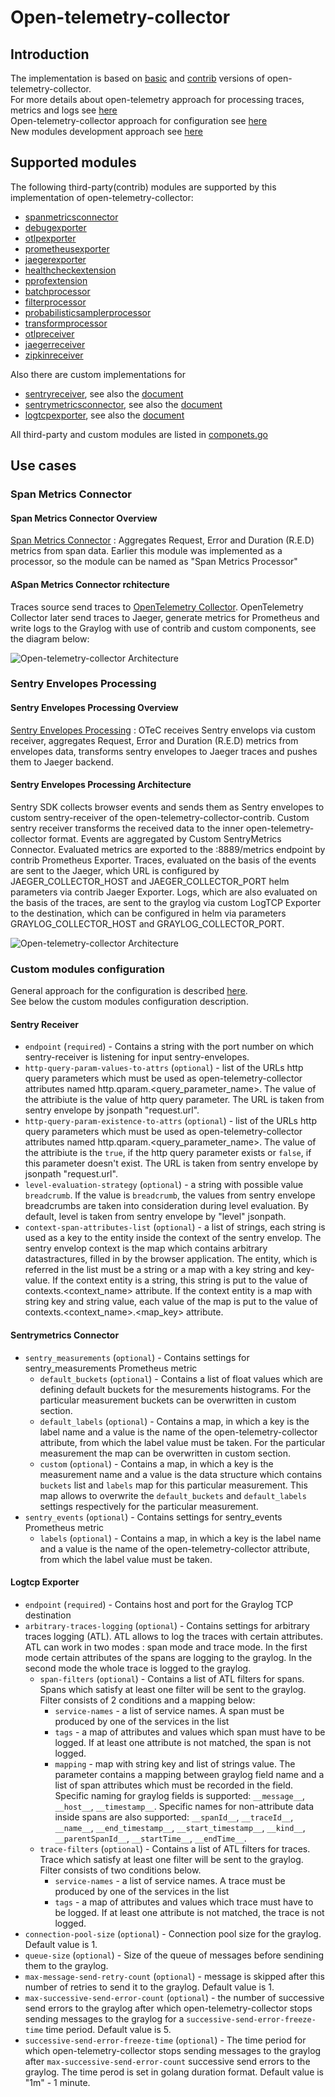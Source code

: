 # Open-telemetry-collector

## Introduction

The implementation is based on [basic](https://github.com/open-telemetry/opentelemetry-collector) and [contrib](https://github.com/open-telemetry/opentelemetry-collector-contrib) versions of open-telemetry-collector.  
For more details about open-telemetry approach for processing traces, metrics and logs see [here](https://opentelemetry.io/docs/)  
Open-telemetry-collector approach for configuration see [here](https://opentelemetry.io/docs/collector/configuration/)  
New modules development approach see [here](https://opentelemetry.io/docs/collector/building/)  

## Supported modules
The following third-party(contrib) modules are supported by this implementation of  open-telemetry-collector:  
- [spanmetricsconnector](https://github.com/open-telemetry/opentelemetry-collector-contrib/blob/main/connector/spanmetricsconnector/README.md)
- [debugexporter](https://github.com/open-telemetry/opentelemetry-collector/blob/main/exporter/debugexporter/README.md)
- [otlpexporter](https://github.com/open-telemetry/opentelemetry-collector/blob/main/exporter/otlpexporter/README.md)
- [prometheusexporter](https://github.com/open-telemetry/opentelemetry-collector-contrib/blob/main/exporter/prometheusexporter/README.md)
- [jaegerexporter](https://github.com/open-telemetry/opentelemetry-collector-contrib/tree/v0.85.0/exporter/jaegerexporter)
- [healthcheckextension](https://github.com/open-telemetry/opentelemetry-collector-contrib/blob/main/extension/healthcheckextension/README.md)
- [pprofextension](https://github.com/open-telemetry/opentelemetry-collector-contrib/blob/main/extension/pprofextension/README.md)
- [batchprocessor](https://github.com/open-telemetry/opentelemetry-collector-contrib/blob/main/extension/pprofextension/README.md)
- [filterprocessor](https://github.com/open-telemetry/opentelemetry-collector-contrib/blob/main/processor/filterprocessor/README.md)
- [probabilisticsamplerprocessor](https://github.com/open-telemetry/opentelemetry-collector-contrib/blob/main/processor/probabilisticsamplerprocessor/README.md)
- [transformprocessor](https://github.com/open-telemetry/opentelemetry-collector-contrib/blob/main/processor/transformprocessor/README.md)
- [otlpreceiver](https://github.com/open-telemetry/opentelemetry-collector/blob/main/receiver/otlpreceiver/README.md)
- [jaegerreceiver](https://github.com/open-telemetry/opentelemetry-collector-contrib/blob/main/receiver/jaegerreceiver/README.md)
- [zipkinreceiver](https://github.com/open-telemetry/opentelemetry-collector-contrib/tree/main/receiver/zipkinreceiver)

Also there are custom implementations for  
- [sentryreceiver](../receiver/sentryreceiver), see also the [document](sentry-receiver.md#sentry-envelope-mapping-to-jaeger-traces)
- [sentrymetricsconnector](../connector/sentrymetricsconnector), see also the [document](sentry-receiver.md#sentry-envelope-to-metrics)
- [logtcpexporter](../exporter/logtcpexporter), see also the [document](sentry-receiver.md#sentry-envelope-to-logs-records-graylog-mapping)  

All third-party and custom modules are listed in [componets.go](../components.go)

## Use cases

### Span Metrics Connector

#### Span Metrics Connector Overview

[Span Metrics Connector](https://github.com/open-telemetry/opentelemetry-collector-contrib/tree/main/connector/spanmetricsconnector) :
Aggregates Request, Error and Duration (R.E.D) metrics from span data. Earlier this module was implemented as a
processor, so the module can be named as "Span Metrics Processor"  

#### ASpan Metrics Connector rchitecture
Traces source send traces to [OpenTelemetry Collector](https://opentelemetry.io/docs/collector/). OpenTelemetry Collector later send traces to Jaeger,
generate metrics for Prometheus and write logs to the Graylog with use of contrib and custom components, see the diagram
below:

  ![Open-telemetry-collector Architecture](img/Architecture.png)

### Sentry Envelopes Processing

#### Sentry Envelopes Processing Overview

[Sentry Envelopes Processing](../receiver/sentryreceiver) : OTeC receives Sentry envelops via custom receiver, aggregates Request, Error and
Duration (R.E.D) metrics from envelopes data, transforms sentry envelopes to Jaeger traces and pushes them to Jaeger
backend.  

#### Sentry Envelopes Processing Architecture

Sentry SDK collects browser events and sends them as Sentry envelopes to custom sentry-receiver of the
open-telemetry-collector-contrib. Custom sentry receiver transforms the received data to the inner
open-telemetry-collector format. Events are aggregated by Custom SentryMetrics Connector. Evaluated metrics are exported
to the :8889/metrics endpoint by contrib Prometheus Exporter. Traces, evaluated on the basis of the events are sent to
the Jaeger, which URL is configured by JAEGER_COLLECTOR_HOST and JAEGER_COLLECTOR_PORT helm parameters via contrib
Jaeger Exporter. Logs, which are also evaluated on the basis of the traces, are sent to the graylog via custom LogTCP
Exporter to the destination, which can be configured in helm via parameters GRAYLOG_COLLECTOR_HOST and
GRAYLOG_COLLECTOR_PORT.

  ![Open-telemetry-collector Architecture](img/Architecture_SentryEnvelopesProcessing.PNG )

### Custom modules configuration
General approach for the configuration is described [here](https://opentelemetry.io/docs/collector/configuration/).  
See below the custom modules configuration description.

#### Sentry Receiver

* `endpoint` (`required`) - Contains a string with the port number on which sentry-receiver is listening for input
sentry-envelopes.
* `http-query-param-values-to-attrs` (`optional`) - list of the URLs http query parameters which must be used as
open-telemetry-collector attributes named http.qparam.<query_parameter_name>. The value of the attribiute is the value 
of http query parameter. The URL is taken from sentry envelope by jsonpath "request.url".
* `http-query-param-existence-to-attrs` (`optional`) - list of the URLs http query parameters which must be used as
open-telemetry-collector attributes named http.qparam.<query_parameter_name>. The value of the attribiute is the `true`,
if the http query parameter exists or `false`, if this parameter doesn't exist. The URL is taken from sentry envelope by
jsonpath "request.url".
* `level-evaluation-strategy` (`optional`) - a string with possible value `breadcrumb`. If the value is `breadcrumb`,
the values from sentry envelope breadcrumbs are taken into consideration during level evaluation. By default, level is
taken from sentry envelope by "level" jsonpath.
* `context-span-attributes-list` (`optional`) - a list of strings, each string is used as a key to the entity inside the
context of the sentry envelop. The sentry envelop context is the map which contains arbitrary datastractures, filled in
by the browser application. The entity, which is referred in the list must be a string or a map with a key string and
key-value. If the context entity is a string, this string is put to the value of contexts.<context_name> attribute. If
the context entity is a map with string key and string value, each value of the map is put to the value of
contexts.<context_name>.<map_key> attribute.

#### Sentrymetrics Connector

* `sentry_measurements` (`optional`) - Contains settings for sentry_measurements Prometheus metric
  * `default_buckets` (`optional`) - Contains a list of float values which are defining default buckets for the mesurements histograms. For the particular measurement buckets can be overwritten in custom section.
  * `default_labels` (`optional`) - Contains a map, in which a key is the label name and a value is the name of the open-telemetry-collector attribute, from which the label value must be taken. For the particular measurement the map can be overwritten in custom section.
  * `custom` (`optional`) - Contains a map, in which a key is the measurement name and a value is the data structure which contains `buckets` list and `labels` map for this particular measurement. This map allows to overwrite the `default_buckets` and `default_labels` settings respectively for the particular measurement.
* `sentry_events` (`optional`) - Contains settings for sentry_events Prometheus metric
  * `labels` (`optional`) - Contains a map, in which a key is the label name and a value is the name of the open-telemetry-collector attribute, from which the label value must be taken.

#### Logtcp Exporter

* `endpoint` (`required`) - Contains host and port for the Graylog TCP destination
* `arbitrary-traces-logging` (`optional`) - Contains settings for arbitrary traces logging (ATL). ATL allows to log the traces with certain attributes. ATL can work in two modes : span mode and trace mode. In the first mode certain attributes of the spans are logging to the graylog. In the second mode the whole trace is logged to the graylog.  
  * `span-filters` (`optional`) - Contains a list of ATL filters for spans. Spans which satisfy at least one filter will be sent to the graylog. Filter consists of 2 conditions and a mapping below:
    * `service-names` - a list of service names. A span must be produced by one of the services in the list
    * `tags` - a map of attributes and values which span must have to be logged. If at least one attribute is not matched, the span is not logged.
    * `mapping` - map with string key and list of strings value. The parameter contains a mapping between graylog field
      name and a list of span attributes which must be recorded in the field. Specific naming for graylog fields is
      supported: `__message__`, `__host__`, `__timestamp__`. Specific names for non-attribute data inside spans are also
      supported: `__spanId__`, `__traceId__`, `__name__`, `__end_timestamp__`, `__start_timestamp__`, `__kind__`,
      `__parentSpanId__`, `__startTime__`, `__endTime__`.
  * `trace-filters` (`optional`) - Contains a list of ATL filters for traces. Trace which satisfy at least one filter will be sent to the graylog. Filter consists of two conditions below.
    * `service-names` - a list of service names. A trace must be produced by one of the services in the list
    * `tags` - a map of attributes and values which trace must have to be logged. If at least one attribute is not matched, the trace is not logged.
* `connection-pool-size` (`optional`) - Connection pool size for the graylog. Default value is 1.
* `queue-size` (`optional`) - Size of the queue of messages before sendining them to the graylog.
* `max-message-send-retry-count` (`optional`) - message is skipped after this number of retries to send it to the graylog. Default value is 1.
* `max-successive-send-error-count` (`optional`) - the number of successive send errors to the graylog after which open-telemetry-collector stops sending messages to the graylog for a `successive-send-error-freeze-time` time period. Default value is 5.
* `successive-send-error-freeze-time` (`optional`) - The time period for which open-telemetry-collector stops sending messages to the graylog after `max-successive-send-error-count` successive send errors to the graylog. The time perod is set in golang duration format. Default value is "1m" - 1 minute.